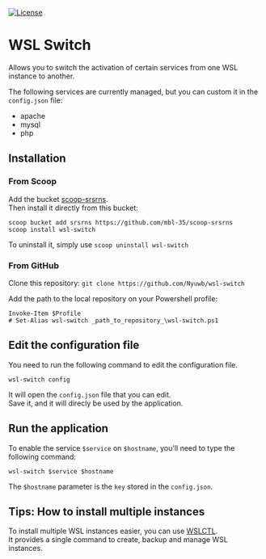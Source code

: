 [![License](https://img.shields.io/badge/license-Apache2.0-orange.svg?style=flat-square)](LICENSE)

# WSL Switch

Allows you to switch the activation of certain services from one WSL instance to another.

The following services are currently managed, but you can custom it in the `config.json` file:

- apache
- mysql
- php

## Installation

### From Scoop

Add the bucket [scoop-srsrns](https://github.com/mbl-35/scoop-srsrns).  
Then install it directly from this bucket:

```
scoop bucket add srsrns https://github.com/mbl-35/scoop-srsrns
scoop install wsl-switch
```

To uninstall it, simply use `scoop uninstall wsl-switch`

### From GitHub

Clone this repository: `git clone https://github.com/Nyuwb/wsl-switch`

Add the path to the local repository on your Powershell profile:

```
Invoke-Item $Profile
# Set-Alias wsl-switch _path_to_repository_\wsl-switch.ps1
```

## Edit the configuration file

You need to run the following command to edit the configuration file.

```
wsl-switch config
```

It will open the `config.json` file that you can edit.  
Save it, and it will direcly be used by the application.

## Run the application

To enable the service `$service` on `$hostname`, you'll need to type the following command:

```
wsl-switch $service $hostname
```

The `$hostname` parameter is the `key` stored in the `config.json`.

## Tips: How to install multiple instances

To install multiple WSL instances easier, you can use [WSLCTL](https://github.com/mbl-35/wslctl).  
It provides a single command to create, backup and manage WSL instances.